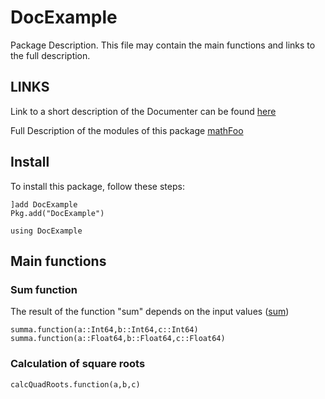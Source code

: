 # DocExample

Package Description. This file may contain the main functions and links to the full description.

## LINKS

Link to a short description of the Documenter can be found [here](https://towardsdatascience.com/how-to-automate-julia-documentation-with-documenter-jl-21a44d4a188f)

Full Description of the modules of this package
[mathFoo](src/mathIndex.md)


## Install
To install this package, follow these steps:

```@repl
]add DocExample
Pkg.add("DocExample")

using DocExample
```
## Main functions

### Sum function
The result of the function "sum" depends on the input values ([sum](src/mathFoo.jl))
```@example
summa.function(a::Int64,b::Int64,c::Int64)
summa.function(a::Float64,b::Float64,c::Float64)
```


### Calculation of square roots
```@example
calcQuadRoots.function(a,b,c)
```
